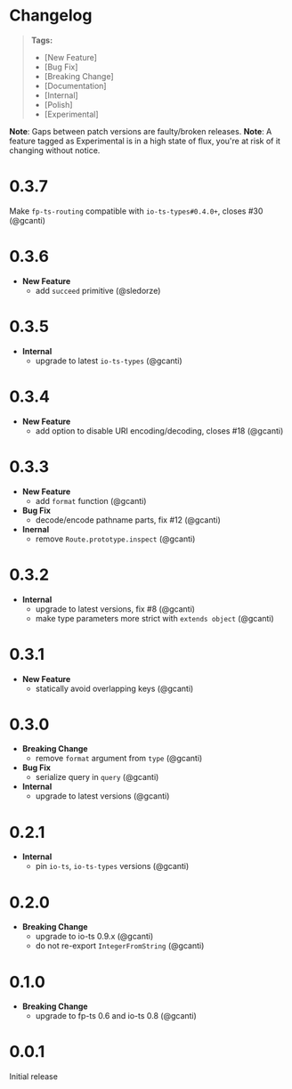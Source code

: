 # Changelog

> **Tags:**
>
> - [New Feature]
> - [Bug Fix]
> - [Breaking Change]
> - [Documentation]
> - [Internal]
> - [Polish]
> - [Experimental]

**Note**: Gaps between patch versions are faulty/broken releases. **Note**: A feature tagged as Experimental is in a
high state of flux, you're at risk of it changing without notice.

# 0.3.7

Make `fp-ts-routing` compatible with `io-ts-types#0.4.0+`, closes #30 (@gcanti)

# 0.3.6

- **New Feature**
  - add `succeed` primitive (@sledorze)

# 0.3.5

- **Internal**
  - upgrade to latest `io-ts-types` (@gcanti)

# 0.3.4

- **New Feature**
  - add option to disable URI encoding/decoding, closes #18 (@gcanti)

# 0.3.3

- **New Feature**
  - add `format` function (@gcanti)
- **Bug Fix**
  - decode/encode pathname parts, fix #12 (@gcanti)
- **Inernal**
  - remove `Route.prototype.inspect` (@gcanti)

# 0.3.2

- **Internal**
  - upgrade to latest versions, fix #8 (@gcanti)
  - make type parameters more strict with `extends object` (@gcanti)

# 0.3.1

- **New Feature**
  - statically avoid overlapping keys (@gcanti)

# 0.3.0

- **Breaking Change**
  - remove `format` argument from `type` (@gcanti)
- **Bug Fix**
  - serialize query in `query` (@gcanti)
- **Internal**
  - upgrade to latest versions (@gcanti)

# 0.2.1

- **Internal**
  - pin `io-ts`, `io-ts-types` versions (@gcanti)

# 0.2.0

- **Breaking Change**
  - upgrade to io-ts 0.9.x (@gcanti)
  - do not re-export `IntegerFromString` (@gcanti)

# 0.1.0

- **Breaking Change**
  - upgrade to fp-ts 0.6 and io-ts 0.8 (@gcanti)

# 0.0.1

Initial release
